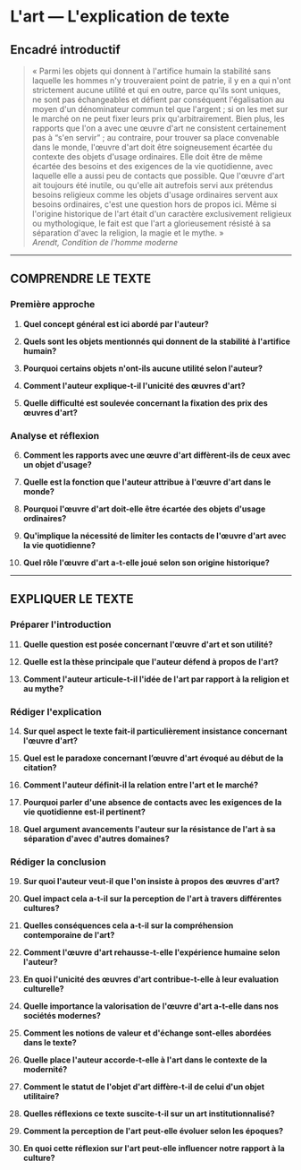 # L'art — L'explication de texte

## Encadré introductif
> « Parmi les objets qui donnent à l'artifice humain la stabilité sans laquelle les hommes n'y trouveraient point de patrie, il y en a qui n'ont strictement aucune utilité et qui en outre, parce qu'ils sont uniques, ne sont pas échangeables et défient par conséquent l'égalisation au moyen d'un dénominateur commun tel que l'argent ; si on les met sur le marché on ne peut fixer leurs prix qu'arbitrairement. Bien plus, les rapports que l'on a avec une œuvre d'art ne consistent certainement pas à “s'en servir” ; au contraire, pour trouver sa place convenable dans le monde, l'œuvre d'art doit être soigneusement écartée du contexte des objets d'usage ordinaires. Elle doit être de même écartée des besoins et des exigences de la vie quotidienne, avec laquelle elle a aussi peu de contacts que possible. Que l'œuvre d'art ait toujours été inutile, ou qu'elle ait autrefois servi aux prétendus besoins religieux comme les objets d'usage ordinaires servent aux besoins ordinaires, c'est une question hors de propos ici. Même si l'origine historique de l'art était d'un caractère exclusivement religieux ou mythologique, le fait est que l'art a glorieusement résisté à sa séparation d'avec la religion, la magie et le mythe. »  
> *Arendt, Condition de l'homme moderne*

---

## COMPRENDRE LE TEXTE

### Première approche

1. **Quel concept général est ici abordé par l'auteur?**  
   
2. **Quels sont les objets mentionnés qui donnent de la stabilité à l'artifice humain?**  

3. **Pourquoi certains objets n'ont-ils aucune utilité selon l'auteur?**  

4. **Comment l'auteur explique-t-il l'unicité des œuvres d'art?**  

5. **Quelle difficulté est soulevée concernant la fixation des prix des œuvres d'art?**  

### Analyse et réflexion

6. **Comment les rapports avec une œuvre d'art diffèrent-ils de ceux avec un objet d'usage?**  

7. **Quelle est la fonction que l'auteur attribue à l'œuvre d'art dans le monde?**  

8. **Pourquoi l'œuvre d'art doit-elle être écartée des objets d'usage ordinaires?**  

9. **Qu'implique la nécessité de limiter les contacts de l'œuvre d'art avec la vie quotidienne?**  

10. **Quel rôle l'œuvre d'art a-t-elle joué selon son origine historique?**  

---

## EXPLIQUER LE TEXTE

### Préparer l'introduction

11. **Quelle question est posée concernant l'œuvre d'art et son utilité?**  

12. **Quelle est la thèse principale que l'auteur défend à propos de l'art?**  

13. **Comment l'auteur articule-t-il l'idée de l'art par rapport à la religion et au mythe?**  

### Rédiger l'explication

14. **Sur quel aspect le texte fait-il particulièrement insistance concernant l'œuvre d'art?**  

15. **Quel est le paradoxe concernant l’œuvre d'art évoqué au début de la citation?**  

16. **Comment l'auteur définit-il la relation entre l'art et le marché?**  

17. **Pourquoi parler d'une absence de contacts avec les exigences de la vie quotidienne est-il pertinent?**  

18. **Quel argument avancements l'auteur sur la résistance de l'art à sa séparation d'avec d'autres domaines?**  

### Rédiger la conclusion

19. **Sur quoi l'auteur veut-il que l'on insiste à propos des œuvres d'art?**  

20. **Quel impact cela a-t-il sur la perception de l'art à travers différentes cultures?**  

21. **Quelles conséquences cela a-t-il sur la compréhension contemporaine de l'art?**  

22. **Comment l'œuvre d'art rehausse-t-elle l'expérience humaine selon l'auteur?**  

23. **En quoi l'unicité des œuvres d'art contribue-t-elle à leur evaluation culturelle?**  

24. **Quelle importance la valorisation de l'œuvre d'art a-t-elle dans nos sociétés modernes?**  

25. **Comment les notions de valeur et d'échange sont-elles abordées dans le texte?**  

26. **Quelle place l'auteur accorde-t-elle à l'art dans le contexte de la modernité?**  

27. **Comment le statut de l'objet d'art diffère-t-il de celui d'un objet utilitaire?**  

28. **Quelles réflexions ce texte suscite-t-il sur un art institutionnalisé?**  

29. **Comment la perception de l'art peut-elle évoluer selon les époques?**  

30. **En quoi cette réflexion sur l'art peut-elle influencer notre rapport à la culture?**  